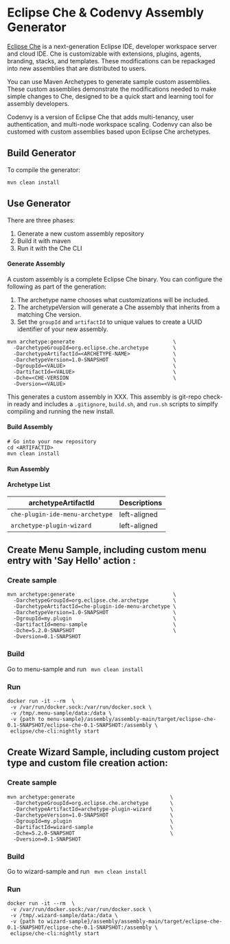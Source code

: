# Eclipse Che & Codenvy Assembly Generator
[Eclipse Che](www.eclipse.org/che) is a next-generation Eclipse IDE, developer workspace server and cloud IDE. Che is customizable with extensions, plugins, agents, branding, stacks, and templates. These modifications can be repackaged into new assemblies that are distributed to users. 

You can use Maven Archetypes to generate sample custom assemblies. These custom assemblies demonstrate the modifications needed to make simple changes to Che, designed to be a quick start and learning tool for assembly developers.

Codenvy is a version of Eclipse Che that adds multi-tenancy, user authentication, and multi-node workspace scaling. Codenvy can also be customed with custom assemblies based upon Eclipse Che archetypes.

## Build Generator
To compile the generator:

`mvn clean install`

## Use Generator
There are three phases:
1. Generate a new custom assembly repository
2. Build it with maven
3. Run it with the Che CLI

#### Generate Assembly
A custom assembly is a complete Eclipse Che binary. You can configure the following as part of the generation:
1. The archetype name chooses what customizations will be included.
2. The archetypeVersion will generate a Che assembly that inherits from a matching Che version.
3. Set the `groupId` and `artifactId` to unique values to create a UUID identifier of your new assembly.

```
mvn archetype:generate                                \
  -DarchetypeGroupId=org.eclipse.che.archetype        \
  -DarchetypeArtifactId=<ARCHETYPE-NAME>              \
  -DarchetypeVersion=1.0-SNAPSHOT                     \
  -DgroupId=<VALUE>                                   \
  -DartifactId=<VALUE>                                \
  -Dche=<CHE-VERSION                                  \
  -Dversion=<VALUE>
```

This generates a custom assembly in XXX. This assembly is git-repo check-in ready and includes a `.gitignore`, `build.sh`, and `run.sh` scripts to simplfy compiling and running the new install.

#### Build Assembly
```
# Go into your new repository
cd <ARTIFACTID>
mvn clean install
```
#### Run Assembly

#### Archetype List
| archetypeArtifactId   | Descriptions                              |
|-----------------------|-------------------------------------------|
| `che-plugin-ide-menu-archetype` |  left-aligned                     |
| `archetype-plugin-wizard` |  left-aligned                     |



## Create Menu Sample, including custom menu entry with 'Say Hello' action :

### Create sample
```
mvn archetype:generate                                \
  -DarchetypeGroupId=org.eclipse.che.archetype        \
  -DarchetypeArtifactId=che-plugin-ide-menu-archetype \
  -DarchetypeVersion=1.0-SNAPSHOT                     \
  -DgroupId=my.plugin                                 \
  -DartifactId=menu-sample                            \
  -Dche=5.2.0-SNAPSHOT                                \
  -Dversion=0.1-SNAPSHOT
```

### Build
Go to menu-sample and run ``` mvn clean install```

### Run
```
docker run -it --rm  \
 -v /var/run/docker.sock:/var/run/docker.sock \
 -v /tmp/.menu-sample/data:/data \
 -v {path to menu-sample}/assembly/assembly-main/target/eclipse-che-0.1-SNAPSHOT/eclipse-che-0.1-SNAPSHOT:/assembly \
 eclipse/che-cli:nightly start

```

## Create Wizard Sample, including custom project type and custom file creation action:

### Create sample
```
mvn archetype:generate                               \
  -DarchetypeGroupId=org.eclipse.che.archetype       \
  -DarchetypeArtifactId=archetype-plugin-wizard      \
  -DarchetypeVersion=1.0-SNAPSHOT                    \
  -DgroupId=my.plugin                                \
  -DartifactId=wizard-sample                         \
  -Dche=5.2.0-SNAPSHOT                               \
  -Dversion=0.1-SNAPSHOT                             
```

### Build
Go to wizard-sample and run ``` mvn clean install```

### Run
```
docker run -it --rm  \
 -v /var/run/docker.sock:/var/run/docker.sock \
 -v /tmp/.wizard-sample/data:/data \
 -v {path to wizard-sample}/assembly/assembly-main/target/eclipse-che-0.1-SNAPSHOT/eclipse-che-0.1-SNAPSHOT:/assembly \
 eclipse/che-cli:nightly start

```



